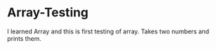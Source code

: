 # Array-Testing
I learned Array and this is first testing of array.
Takes two numbers and prints them.
